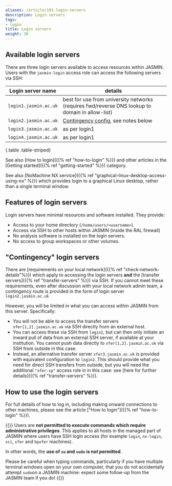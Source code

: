 ```yaml
---
aliases: /article/191-login-servers
description: Login servers
tags:
- login
title: Login servers
weight: 30
---
```


## Available login servers

There are three login servers available to access resources within JASMIN.
Users with the `jasmin-login` access role can access the following servers via
SSH:

Login server name | details |
|---|---|  
| `login1.jasmin.ac.uk`  | best for use from university networks (requires fwd/reverse DNS lookup to domain in allow-list) | 
| `login2.jasmin.ac.uk`  | [Contingency config](#contingency-login-servers), see notes below  |
| `login3.jasmin.ac.uk`  | as per login1 |
| `login4.jasmin.ac.uk`  | as per login1 |
{.table .table-striped}
  
See also [How to login]({{% ref "how-to-login" %}}) and other articles in the [Getting started]({{% ref "getting-started" %}}) category.

See also [NoMachine NX service]({{% ref "graphical-linux-desktop-access-using-nx" %}}) which provides login to a graphical Linux desktop, rather than a
single terminal window.

## Features of login servers

Login servers have minimal resources and software installed. They provide:

- Access to your home directory (`/home/users/<username>`).
- Access via SSH to other hosts within JASMIN (inside the RAL firewall)
- No analysis software is installed on the login servers.
- No access to group workspaces or other volumes.

## "Contingency" login servers

There are [requirements on your local network]({{% ref "check-network-details"%}}) which apply to accessing the login servers **and** the [transfer
servers]({{% ref "transfer-servers" %}}) via SSH. If you cannot meet these
requirements, even after discussion with your local network admin team, a
contingency route is provided in the form of login server
`login2.jasmin.ac.uk`

However, you will be limited in what you can access within JASMIN from this
server. Specifically:

- You will not be able to access the transfer servers `xfer[1,2].jasmin.ac.uk` via SSH directly from an external host.  
- You can access these via SSH from `login2`, but can then only initiate an inward pull of data from an external SSH server, if available at your institution. You cannot push data directly to `xfer[1,2].jasmin.ac.uk` via SSH from outside in this case.
- Instead, an alternative transfer server `xfer3.jasmin.ac.uk` is provided with equivalent configuration to `login2`. This should provide what you need for direct SSH transfers from outside, but you will need the additional `"xfer-sp"` access role in in this case: see [here for further details]({{% ref "transfer-servers" %}}).

## How to use the login servers

For full details of how to log in, including making onward connections to
other machines, please see the article ["How to login"]({{% ref "how-to-login" %}}).

{{<alert type="danger">}}
Users are **not permitted to execute commands which require
administrative privileges**. This applies to all hosts in the managed part of
JASMIN where users have SSH login access (for example `login`, `nx-login`,
`sci`, `xfer` and `hpxfer` machines).

In other words, the **use of `su` and `sudo` is not permitted**.

Please be careful when typing commands,
particularly if you have multiple terminal windows open on your own computer,
that you do not accidentally attempt `sudo`on a JASMIN machine: expect some
follow-up from the JASMIN team if you do!
{{</alert>}}
